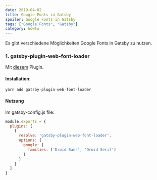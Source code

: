 ```yaml
---
date: 2019-04-02
title: Google Fonts in Gatsby
spoiler: Google Fonts in Gatsby
tags: ["Google Fonts", "Gatsby"]
category: howto
---
```

Es gibt verschiedene Möglichkeiten Google Fonts in Gatsby zu nutzen.

### 1. gatsby-plugin-web-font-loader

Mit [diesem](https://www.gatsbyjs.org/packages/gatsby-plugin-web-font-loader/) Plugin. 

#### Installation:

```javascript
yarn add gatsby-plugin-web-font-loader
```

#### Nutzung

Im gatsby-config.js file:

```javascript
module.exports = {
  plugins: [
    {
      resolve: 'gatsby-plugin-web-font-loader',
      options: {
        google: {
          families: ['Droid Sans', 'Droid Serif']
        }
      }
    }
  ]
}
```
